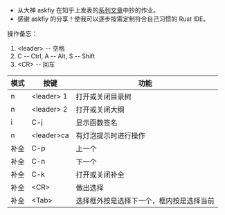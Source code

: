 - 从大神 askfiy 在知乎上发表的[系列文章](https://www.zhihu.com/column/c_1501743718332153856)中抄的作业。
- 感谢 askfiy 的分享！使我可以逐步按需定制符合自己习惯的 Rust IDE。


操作备忘：
1. \<leader\> -- 空格
2. C -- Ctrl, A -- Alt, S -- Shift
3. \<CR\> -- 回车


|模式|按键|功能|
|--|--|--|
|n|\<leader\> 1|打开或关闭目录树|
|n|\<leader\> 2|打开或关闭大纲|
|i|C-j|显示函数签名|
|n|\<leader\>ca|有灯泡提示时进行操作|
|补全|C-p|上一个|
|补全|C-n|下一个|
|补全|C-k|打开或关闭补全|
|补全|\<CR\>|做出选择|
|补全|\<Tab\>|选择框外按是选择下一个，框内按是选择当前|
